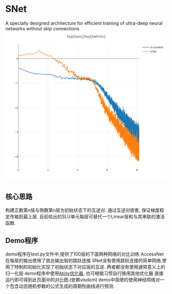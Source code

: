 # SNet
A specially designed architecture for efficient training of ultra-deep neural networks without skip connections
![image](./newplot.png)

## 核心思路
构建正数第n层与倒数第n层为初始状态下的互逆对. 通过互逆对嵌套, 保证梯度稳定传输到最上层.
目前给出的SLU单元每层可替代一个Linear层和与其串联的激活函数.

## Demo程序
demo程序在test.py文件中,提供了100层的下面两种网络的对比训练
AccessNet在每层的输出使用了直达输出层的跳跃连接
SNet没有使用跳跃连接的简单网络,使用了特制的初始化实现了初始状态下对应层的互逆.
两者都没有使用通常意义上的归一化层
demo程序中使用[Atiny优化器](https://github.com/PsycheHalo/Atiny), 也可根据习惯自行换用其他优化器
直接运行即可得到此页面中的对比图.(依赖visdom)
demo中简陋的使用神经网络对一个包含动态随机参数的公式生成的周期性曲线进行预测.
